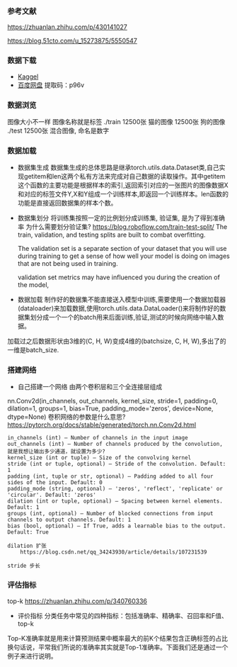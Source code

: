 ### 参考文献
https://zhuanlan.zhihu.com/p/430141027

https://blog.51cto.com/u_15273875/5550547
### 数据下载
* [Kaggel](https://www.kaggle.com/competitions/dogs-vs-cats-redux-kernels-edition/data)
* [百度网盘](https://pan.baidu.com/s/1QG6nUcHx0QDRrFWw2bcTJg) 提取码：p96v

### 数据浏览
图像大小不一样
图像名称就是标签
./train
    12500张 猫的图像
    12500张 狗的图像
./test
    12500张 混合图像, 命名是数字
    
### 数据加载
* 数据集生成
数据集生成的总体思路是继承torch.utils.data.Dataset类,自己实现getitem和len这两个私有方法来完成对自己数据的读取操作。其中getitem这个函数的主要功能是根据样本的索引,返回索引对应的一张图片的图像数据X和对应的标签文件Y,X和Y组成一个训练样本,即返回一个训练样本。len函数的功能是直接返回数据集的样本个数。

* 数据集划分
将训练集按照一定的比例划分成训练集, 验证集, 是为了得到准确率
为什么需要划分验证集?
    https://blog.roboflow.com/train-test-split/
    The train, validation, and testing splits are built to combat overfitting.

    The validation set is a separate section of your dataset that you will use during training to get a sense of how well your model is doing on images that are not being used in training.

    validation set metrics may have influenced you during the creation of the model,

* 数据加载
制作好的数据集不能直接送入模型中训练,需要使用一个数据加载器(dataloader)来加载数据,使用torch.utils.data.DataLoader()来将制作好的数据集划分成一个一个的batch用来后面训练,验证,测试的时候向网络中输入数据。

加载过之后数据形状由3维的(C, H, W)变成4维的(batchsize, C, H, W),多出了的一维是batch_size.

### 搭建网络
* 自己搭建一个网络
由两个卷积层和三个全连接层组成

nn.Conv2d(in_channels, out_channels, kernel_size, stride=1, padding=0, dilation=1, groups=1, bias=True, padding_mode='zeros', device=None, dtype=None)
卷积网络的参数是什么意思?
    https://pytorch.org/docs/stable/generated/torch.nn.Conv2d.html
    
    in_channels (int) – Number of channels in the input image
    out_channels (int) – Number of channels produced by the convolution, 就是我想让输出多少通道，就设置为多少?
    kernel_size (int or tuple) – Size of the convolving kernel
    stride (int or tuple, optional) – Stride of the convolution. Default: 1
    padding (int, tuple or str, optional) – Padding added to all four sides of the input. Default: 0
    padding_mode (string, optional) – 'zeros', 'reflect', 'replicate' or 'circular'. Default: 'zeros'
    dilation (int or tuple, optional) – Spacing between kernel elements. Default: 1
    groups (int, optional) – Number of blocked connections from input channels to output channels. Default: 1
    bias (bool, optional) – If True, adds a learnable bias to the output. Default: True

    dilation 扩张
        https://blog.csdn.net/qq_34243930/article/details/107231539

    stride 步长

### 评估指标
top-k
https://zhuanlan.zhihu.com/p/340760336

* 评价指标
分类任务中常见的四种指标：包括准确率、精确率、召回率和F值、top-k

Top-K准确率就是用来计算预测结果中概率最大的前K个结果包含正确标签的占比
换句话说，平常我们所说的准确率其实就是Top-1准确率。下面我们还是通过一个例子来进行说明。









